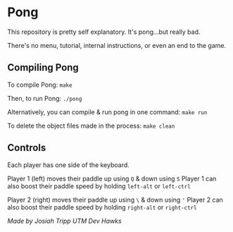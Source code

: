 # Pong

This repository is pretty self explanatory. It's pong...but really bad.

There's no menu, tutorial, internal instructions, or even an end to the game.

## Compiling Pong

To compile Pong: `make`

Then, to run Pong: `./pong`

Alternatively, you can compile & run pong in one command: `make run`

To delete the object files made in the process: `make clean`

## Controls

Each player has one side of the keyboard.

Player 1 (left) moves their paddle up using `Q` & down using `S`
Player 1 can also boost their paddle speed by holding `left-alt` or `left-ctrl`

Player 2 (right) moves their paddle up using `\` & down using `'`
Player 2 can also boost their paddle speed by holding `right-alt` or `right-ctrl`

*Made by Josiah Tripp*
*UTM Dev Hawks*